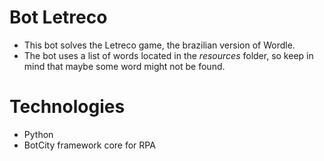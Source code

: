 # Bot Letreco
- This bot solves the Letreco game, the brazilian version of Wordle.
- The bot uses a list of words located in the *resources* folder, so keep in mind that maybe some word might not be found.

# Technologies
- Python
- BotCity framework core for RPA
